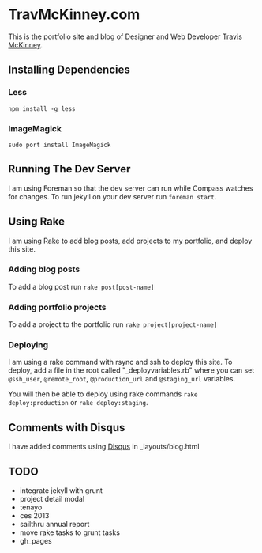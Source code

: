 # TravMcKinney.com

This is the portfolio site and blog of Designer and Web Developer [Travis McKinney](travmckinney.com).


## Installing Dependencies

### Less 

`npm install -g less`

### ImageMagick

`sudo port install ImageMagick`

## Running The Dev Server

I am using Foreman so that the dev server can run while Compass watches for changes. To run jekyll on your dev server run `foreman start`.

## Using Rake

I am using Rake to add blog posts, add projects to my portfolio, and deploy this site.

### Adding blog posts

To add a blog post run `rake post[post-name]`

### Adding portfolio projects

To add a project to the portfolio run `rake project[project-name]`

### Deploying

I am using a rake command with rsync and ssh to deploy this site. To deploy, add a file in the root called "_deployvariables.rb" where you can set `@ssh_user`, `@remote_root`, `@production_url` and `@staging_url` variables.

You will then be able to deploy using rake commands `rake deploy:production` or `rake deploy:staging`.

## Comments with Disqus

I have added comments using [Disqus](www.discus.com) in _layouts/blog.html

## TODO

- integrate jekyll with grunt
- project detail modal
- tenayo
- ces 2013
- sailthru annual report
- move rake tasks to grunt tasks
- gh_pages

